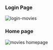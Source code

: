 ### Login Page
![login-movies](https://user-images.githubusercontent.com/65301817/199868738-54f363cf-7844-4abf-9afd-8761ef1035b1.png)

### Home page
![movies homepage](https://user-images.githubusercontent.com/65301817/199909145-b67646d5-3c8e-49f2-a160-26e36a70410d.png)

